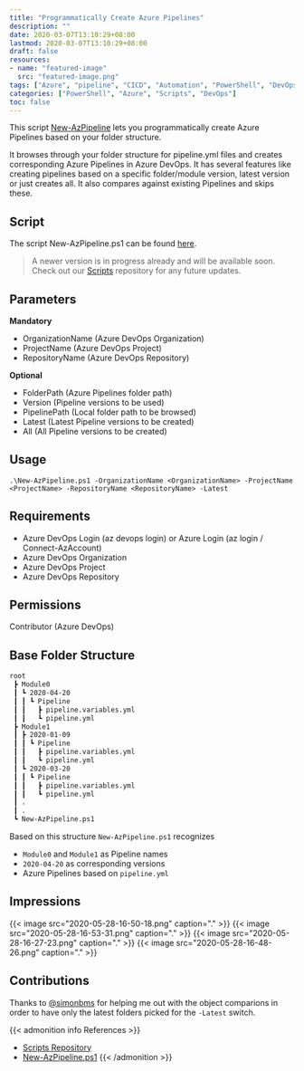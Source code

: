```yaml
---
title: "Programmatically Create Azure Pipelines"
description: ""
date: 2020-03-07T13:10:29+08:00
lastmod: 2020-03-07T13:10:29+08:00
draft: false
resources:
- name: "featured-image"
  src: "featured-image.png"
tags: ["Azure", "pipeline", "CICD", "Automation", "PowerShell", "DevOps", "ADO", "scripts", "CICD", "iac"]
categories: ["PowerShell", "Azure", "Scripts", "DevOps"]
toc: false
---
```


This script [New-AzPipeline](https://github.com/segraef/New-AzPipeline) lets you programmatically create Azure Pipelines based on your folder structure.

<!--more-->

It browses through your folder structure for pipeline.yml files and creates corresponding Azure Pipelines in Azure DevOps.
It has several features like creating pipelines based on a specific folder/module version, latest version or just creates all.
It also compares against existing Pipelines and skips these.

## Script

The script New-AzPipeline.ps1 can be found [here](https://github.com/segraef/New-AzPipeline).

> A newer version is in progress already and will be available soon. Check out our [Scripts](https://github.com/segraef/Scripts) repository for any future updates.

## Parameters

**Mandatory**
- OrganizationName (Azure DevOps Organization)
- ProjectName (Azure DevOps Project)
- RepositoryName (Azure DevOps Repository)

**Optional**
- FolderPath (Azure Pipelines folder path)
- Version (Pipeline versions to be used)
- PipelinePath (Local folder path to be browsed)
- Latest (Latest Pipeline versions to be created)
- All (All Pipeline versions to be created)

## Usage

`.\New-AzPipeline.ps1 -OrganizationName <OrganizationName> -ProjectName <ProjectName> -RepositoryName <RepositoryName> -Latest`

## Requirements

- Azure DevOps Login (az devops login) or Azure Login (az login / Connect-AzAccount)
- Azure DevOps Organization
- Azure DevOps Project
- Azure DevOps Repository

## Permissions

Contributor (Azure DevOps)

## Base Folder Structure

```markdown
root
 ┣ Module0
 ┃ ┗ 2020-04-20
 ┃ ┃ ┗ Pipeline
 ┃ ┃   ┣ pipeline.variables.yml
 ┃ ┃   ┗ pipeline.yml
 ┣ Module1
 ┃ ┣ 2020-01-09
 ┃ ┃ ┗ Pipeline
 ┃ ┃   ┣ pipeline.variables.yml
 ┃ ┃   ┗ pipeline.yml
 ┃ ┗ 2020-03-20
 ┃ ┃ ┗ Pipeline
 ┃ ┃   ┣ pipeline.variables.yml
 ┃ ┃   ┗ pipeline.yml
 ┃ .
 ┃ .
 ┗ New-AzPipeline.ps1
 ```

Based on this structure `New-AzPipeline.ps1` recognizes

- `Module0` and `Module1` as Pipeline names
- `2020-04-20` as corresponding versions
- Azure Pipelines based on `pipeline.yml`

## Impressions

{{< image src="2020-05-28-16-50-18.png" caption="." >}}
{{< image src="2020-05-28-16-53-31.png" caption="." >}}
{{< image src="2020-05-28-16-27-23.png" caption="." >}}
{{< image src="2020-05-28-16-48-26.png" caption="." >}}

## Contributions

 Thanks to [@simonbms](https://github.com/simonbms) for helping me out with the object comparions in order to have only the latest folders picked for the `-Latest` switch.

{{< admonition info References >}}
<!---
:(far fa-bookmark fa-fw): Bookmark this page for easy future reference!
--->
- [Scripts Repository](https://example.com)
- [New-AzPipeline.ps1](https://github.com/segraef/New-AzPipeline)
{{< /admonition >}}
